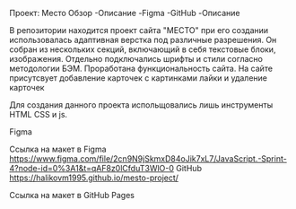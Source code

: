 Проект: Место
Обзор
-Описание
-Figma
-GitHub
-Описание

 В репозитории находится проект сайта "МЕСТО" при его создании использовалась адаптивная верстка под различные разрешения. Он собран из нескольких секций, включающий в себя текстовые блоки, изображения. Отдельно подключались шрифты и стили согласно методологии БЭМ. Проработана функциональность сайта. На сайте присутсвует добавление карточек с картинками лайки и удаление карточек

Для создания данного проекта испольщовались лишь инструменты HTML CSS и js.

Figma

Ссылка на макет в Figma https://www.figma.com/file/2cn9N9jSkmxD84oJik7xL7/JavaScript.-Sprint-4?node-id=0%3A1&t=qAF8z0lCfduT3WlO-0
GitHub https://halikovm1995.github.io/mesto-project/


Ссылка на макет в GitHub Pages

